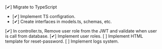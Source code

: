 [✔] Migrate to TypeScript
- [✔] Implement TS configration.
- [✔] Create interfaces in models.ts, schemas, etc.

[✔] In controller.ts, Remove user role from the JWT and validate when user is call from database.
[✔] Implement user roles.
[ ] Implement HTML template for reset-password.
[ ] Implement logs system.
